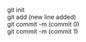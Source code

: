 git init <br>
git add (new line added)<br>
git commit -m (commit 0)<br>
git commit -m (commit 1)<br>
